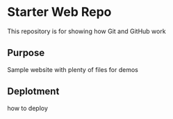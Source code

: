 # Starter Web Repo

This repository is for showing how Git and GitHub work

## Purpose

Sample website with plenty of files for demos

## Deplotment

how to deploy
